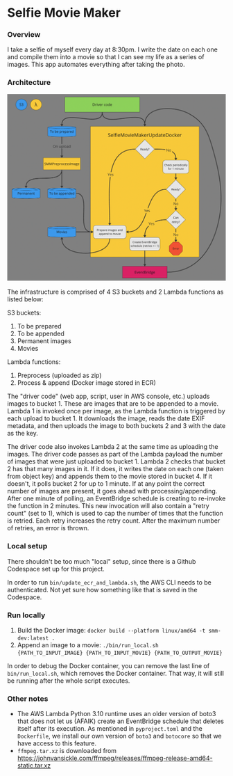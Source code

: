 # Selfie Movie Maker

### Overview

I take a selfie of myself every day at 8:30pm. I write the date on each one and compile them into a movie so that I can see my life as a series of images. This app automates everything after taking the photo.

### Architecture

![Architecture diagram](architecture_diagram.png)

The infrastructure is comprised of 4 S3 buckets and 2 Lambda functions as listed below:

S3 buckets:

1. To be prepared
2. To be appended
3. Permanent images
4. Movies

Lambda functions:

1. Preprocess (uploaded as zip)
2. Process & append (Docker image stored in ECR)

The "driver code" (web app, script, user in AWS console, etc.) uploads images to bucket 1. These are images that are to be appended to a movie. Lambda 1 is invoked once per image, as the Lambda function is triggered by each upload to bucket 1. It downloads the image, reads the date EXIF metadata, and then uploads the image to both buckets 2 and 3 with the date as the key.

The driver code also invokes Lambda 2 at the same time as uploading the images. The driver code passes as part of the Lambda payload the number of images that were just uploaded to bucket 1. Lambda 2 checks that bucket 2 has that many images in it. If it does, it writes the date on each one (taken from object key) and appends them to the movie stored in bucket 4. If it doesn't, it polls bucket 2 for up to 1 minute. If at any point the correct number of images are present, it goes ahead with processing/appending. After one minute of polling, an EventBridge schedule is creating to re-invoke the function in 2 minutes. This new invocation will also contain a "retry count" (set to 1), which is used to cap the number of times that the function is retried. Each retry increases the retry count. After the maximum number of retries, an error is thrown.

### Local setup

There shouldn't be too much "local" setup, since there is a Github Codespace set up for this project.

In order to run `bin/update_ecr_and_lambda.sh`, the AWS CLI needs to be authenticated. Not yet sure how something like that is saved in the Codespace.

### Run locally

1. Build the Docker image: `docker build --platform linux/amd64 -t smm-dev:latest .`
2. Append an image to a movie: `./bin/run_local.sh {PATH_TO_INPUT_IMAGE} {PATH_TO_INPUT_MOVIE} {PATH_TO_OUTPUT_MOVIE}`

In order to debug the Docker container, you can remove the last line of `bin/run_local.sh`, which removes the Docker container. That way, it will still be running after the whole script executes.

### Other notes

- The AWS Lambda Python 3.10 runtime uses an older version of boto3 that does not let us (AFAIK) create an EventBridge schedule that deletes itself after its execution. As mentioned in `pyproject.toml` and the `Dockerfile`, we install our own version of `boto3` and `botocore` so that we have access to this feature.
- `ffmpeg.tar.xz` is downloaded from https://johnvansickle.com/ffmpeg/releases/ffmpeg-release-amd64-static.tar.xz
